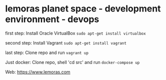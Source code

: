 # lemoras planet space - development environment - devops 

first step: Install Oracle VirtualBox `sudo apt-get install virtualbox`

second step: Install Vagrant `sudo apt-get install vagrant`

last step: Clone repo and run `vagrant up`

Just docker:
Clone repo, shell 'cd src' and run `docker-compose up`

Web: https://www.lemoras.com

